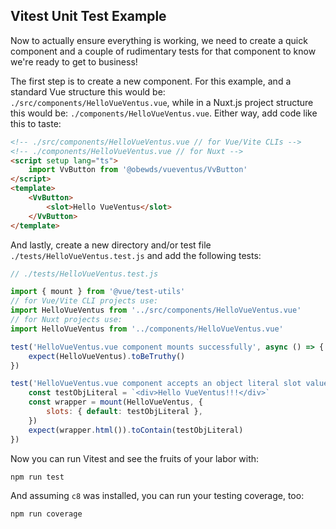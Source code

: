 ## Vitest Unit Test Example

Now to actually ensure everything is working, we need to create a quick component and a couple of rudimentary tests for that component to know we're ready to get to business!

The first step is to create a new component. For this example, and a standard Vue structure this would be: `./src/components/HelloVueVentus.vue`, while in a Nuxt.js project structure this would be: `./components/HelloVueVentus.vue`. Either way, add code like this to taste:

```html
<!-- ./src/components/HelloVueVentus.vue // for Vue/Vite CLIs -->
<!-- ./components/HelloVueVentus.vue // for Nuxt -->
<script setup lang="ts">
    import VvButton from '@obewds/vueventus/VvButton'
</script>
<template>
    <VvButton>
        <slot>Hello VueVentus</slot>
    </VvButton>
</template>
```

And lastly, create a new directory and/or test file `./tests/HelloVueVentus.test.js` and add the following tests:

```javascript
// ./tests/HelloVueVentus.test.js

import { mount } from '@vue/test-utils'
// for Vue/Vite CLI projects use:
import HelloVueVentus from '../src/components/HelloVueVentus.vue'
// for Nuxt projects use:
import HelloVueVentus from '../components/HelloVueVentus.vue'

test('HelloVueVentus.vue component mounts successfully', async () => {
    expect(HelloVueVentus).toBeTruthy()
})

test('HelloVueVentus.vue component accepts an object literal slot value with markup and text content', async () => {
    const testObjLiteral = `<div>Hello VueVentus!!!</div>`
    const wrapper = mount(HelloVueVentus, {
        slots: { default: testObjLiteral },
    })
    expect(wrapper.html()).toContain(testObjLiteral)
})
```

Now you can run Vitest and see the fruits of your labor with:

```bash
npm run test
```

And assuming `c8` was installed, you can run your testing coverage, too:

```bash
npm run coverage
```





